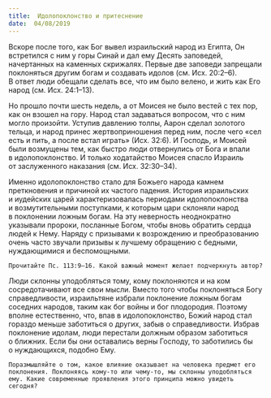 ```yaml
---
title:  Идолопоклонство и притеснение
date:  04/08/2019
---
```


Вскоре после того, как Бог вывел израильский народ из Египта, Он встретился с ним у горы Синай и дал ему Десять заповедей, начертанных на каменных скрижалях. Первые две заповеди запрещали поклоняться другим богам и создавать идолов (см. Исх. 20:2–6). В ответ люди обещали сделать все, что им было велено, и жить как Его народ (см. Исх. 24:1–13).

Но прошло почти шесть недель, а от Моисея не было вестей с тех пор, как он взошел на гору. Народ стал задаваться вопросом, что с ним могло произойти. Уступив давлению толпы, Аарон сделал золотого тельца, и народ принес жертвоприношения перед ним, после чего «сел есть и пить, а после встал играть» (Исх. 32:6). И Господь, и Моисей были возмущены тем, как быстро люди отвернулись от Бога и впали в идолопоклонство. И только ходатайство Моисея спасло Израиль от заслуженного наказания (см. Исх. 32:30–34).

Именно идолопоклонство стало для Божьего народа камнем преткновения и причиной их частого падения. История израильских и иудейских царей характеризовалась периодами идолопоклонства и возмутительными поступками, к которым цари склоняли народ в поклонении ложным богам. На эту неверность неоднократно указывали пророки, посланные Богом, чтобы вновь обратить сердца людей к Нему. Наряду с призывами к возрождению и преобразованию очень часто звучали призывы к лучшему обращению с бедными, нуждающимися и беспомощными.

`Прочитайте Пс. 113:9–16. Какой важный момент желает подчеркнуть автор?`

Люди склонны уподобляться тому, кому поклоняются и на ком сосредотачивают все свои мысли. Вместо того чтобы поклоняться Богу справедливости, израильтяне избрали поклонение ложным богам соседних народов, таким как бог войны и бог плодородия. Поэтому вполне естественно, что, впав в идолопоклонство, Божий народ стал гораздо меньше заботиться о других, забыв о справедливости. Избрав поклонение идолам, люди перестали должным образом заботиться о ближних. Если бы они оставались верны Господу, то заботились бы о нуждающихся, подобно Ему.

`Поразмышляйте о том, какое влияние оказывает на человека предмет его поклонения. Поклоняясь кому-то или чему-то, мы склонны уподобляться ему. Какие современные проявления этого принципа можно увидеть сегодня?`